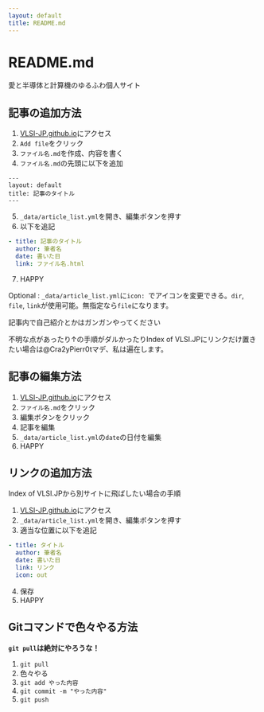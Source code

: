 ```yaml
---
layout: default
title: README.md
---
```

# README.md

愛と半導体と計算機のゆるふわ個人サイト

## 記事の追加方法

1. [VLSI-JP.github.io](https://github.com/VLSI-JP/VLSI-JP.github.io)にアクセス
2. `Add file`をクリック
3. `ファイル名.md`を作成、内容を書く
4. `ファイル名.md`の先頭に以下を追加
```
---
layout: default
title: 記事のタイトル
---
```
5. `_data/article_list.yml`を開き、編集ボタンを押す
6. 以下を追記
```yml
- title: 記事のタイトル
  author: 筆者名
  date: 書いた日
  link: ファイル名.html
```
7. HAPPY

Optional : `_data/article_list.yml`に`icon: `でアイコンを変更できる。`dir`, `file`, `link`が使用可能。無指定なら`file`になります。

記事内で自己紹介とかはガンガンやってください

不明な点があったり↑の手順がダルかったりIndex of VLSI.JPにリンクだけ置きたい場合は@Cra2yPierr0tマデ、私は遍在します。

## 記事の編集方法

1. [VLSI-JP.github.io](https://github.com/VLSI-JP/VLSI-JP.github.io)にアクセス
2. `ファイル名.md`をクリック
3. 編集ボタンをクリック
4. 記事を編集
5. `_data/article_list.yml`の`date`の日付を編集
6. HAPPY

## リンクの追加方法

Index of VLSI.JPから別サイトに飛ばしたい場合の手順

1. [VLSI-JP.github.io](https://github.com/VLSI-JP/VLSI-JP.github.io)にアクセス
2. `_data/article_list.yml`を開き、編集ボタンを押す
3. 適当な位置に以下を追記
```yml
- title: タイトル
  author: 筆者名
  date: 書いた日
  link: リンク
  icon: out
```
4. 保存
5. HAPPY

## Gitコマンドで色々やる方法

**`git pull`は絶対にやろうな！**

1. `git pull`
2. 色々やる
3. `git add やった内容`
4. `git commit -m "やった内容"`
5. `git push`
